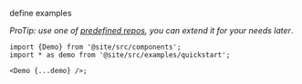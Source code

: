 define examples

_ProTip: use one of [predefined repos](https://TODO), you can extend it for your needs later_.

```tsx
import {Demo} from '@site/src/components';
import * as demo from '@site/src/examples/quickstart';

<Demo {...demo} />;
```
